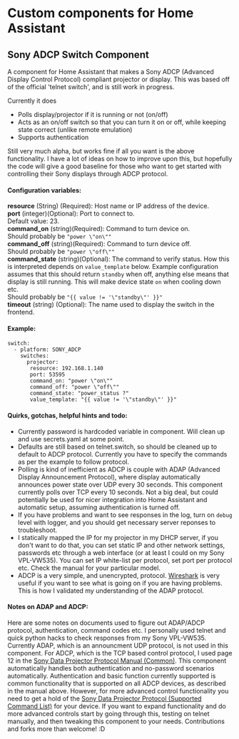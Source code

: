 # Custom components for Home Assistant
## Sony ADCP Switch Component

A component for Home Assistant that makes a Sony ADCP (Advanced Display Control Protocol) compliant projector or display. This was based off of the official 'telnet switch', and is still work in progress.

Currently it does
* Polls display/projector if it is running or not (on/off)
* Acts as an on/off switch so that you can turn it on or off, while keeping state correct (unlike remote emulation)
* Supports authentication

Still very much alpha, but works fine if all you want is the above functionality. I have a lot of ideas on how to improve upon this, but hopefully the code will give a good baseline for those who want to get started with controlling their Sony displays through ADCP protocol. 

#### Configuration variables:
**resource** (String) (Required): Host name or IP address of the device.<br />
**port** (integer)(Optional): Port to connect to.<br />Default value: 23.<br />
**command_on** (string)(Required): Command to turn device on. <br /> Should probably be ```"power \"on\""```<br />
**command_off** (string)(Required): Command to turn device off. <br /> Should probably be ```"power \"off\""```<br />
**command_state** (string)(Optional): The command to verify status. How this is interpreted depends on ```value_template``` below. Example configuration assumes that this should return ```standby``` when off, anything else means that display is still running. This will make device state ```on``` when cooling down etc. <br /> Should probably be ```"{{ value != '\"standby\"' }}"```<br />
**timeout** (string) (Optional): The name used to display the switch in the frontend.<br />
  
#### Example:
```
switch:
  - platform: SONY_ADCP
    switches:
      projector:
       resource: 192.168.1.140
       port: 53595
       command_on: "power \"on\""
       command_off: "power \"off\""
       command_state: "power_status ?"
       value_template: "{{ value != '\"standby\"' }}"
```

#### Quirks, gotchas, helpful hints and todo:

* Currently password is hardcoded variable in component. Will clean up and use secrets.yaml at some point.
* Defaults are still based on telnet.switch, so should be cleaned up to default to ADCP protocol. Currently you have to specify the commands as per the example to follow protocol.
* Polling is kind of inefficient as ADCP is couple with ADAP (Advanced Display Announcement Protocol), where display automatically announces power state over UDP every 30 seconds. This component currently polls over TCP every 10 seconds. Not a big deal, but could potentially be used for nicer integration into Home Assistant and automatic setup, assuming authentication is turned off.
* If you have problems and want to see responses in the log, turn on ```debug``` level with logger, and you should get necessary server reponses to troubleshoot.
* I statically mapped the IP for my projector in my DHCP server, if you don't want to do that, you can set static IP and other network settings, passwords etc through a web interface (or at least I could on my Sony VPL-VW535). You can set IP white-list per protocol, set port per protocol etc. Check the manual for your particular model.
* ADCP is a very simple, and unencrypted, protocol. [Wireshark](https://www.wireshark.org/) is very useful if you want to see what is going on if you are having problems. This is how I validated my understanding of the ADAP protocol.

#### Notes on ADAP and ADCP:

Here are some notes on documents used to figure out ADAP/ADCP protocol, authentication, command codes etc. I personally used telnet and quick python hacks to check responses from my Sony VPL-VW535. Currently ADAP, which is an announcment UDP protocol, is not used in this component. For ADCP, which is the TCP based control protocol, I used page 12 in the [Sony Data Projector Protocol Manual (Common)](https://pro.sony/s3/2018/07/05125823/Sony_Protocol-Manual_1st-Edition.pdf). This component automatically handles both authentication and no-password scenarios automatically.
Authentication and basic function currently supported is common functionality that is supported on all ADCP devices, as described in the manual above. However, for more advanced control functionality you need to get a hold of the [Sony Data Projector Protocol (Supported Command List)](https://pro.sony/s3/cms-static-content/uploadfile/26/1237493982326.pdf) for your device. If you want to expand functionality and do more advanced controls start by going through this, testing on telnet manually, and then tweaking this component to your needs. Contributions and forks more than welcome! :D
